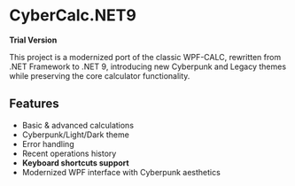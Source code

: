 # CyberCalc.NET9

**Trial Version**

This project is a modernized port of the classic WPF-CALC, rewritten from .NET Framework to .NET 9, introducing new Cyberpunk and Legacy themes while preserving the core calculator functionality.

## Features
- Basic & advanced calculations
- Cyberpunk/Light/Dark theme
- Error handling
- Recent operations history
- **Keyboard shortcuts support**
- Modernized WPF interface with Cyberpunk aesthetics

<!-- ### Quick Start
```bash
git clone https://github.com/ZeroDayZ7/WPF-Calc.git
cd WPF-Calc
dotnet build
dotnet run -->
